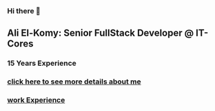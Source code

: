 ### Hi there 👋
## Ali El-Komy: Senior FullStack Developer @ IT-Cores
### 15 Years Experience
<!--
**AliElkomy/AliElkomy** is a ✨ _special_ ✨ repository because its `README.md` (this file) appears on your GitHub profile.

Here are some ideas to get you started:

- 🔭 I’m currently working on ...
- 🌱 I’m currently learning ...
- 👯 I’m looking to collaborate on ...
- 🤔 I’m looking for help with ...
- 💬 Ask me about ...
- 📫 How to reach me: ...
- 😄 Pronouns: ...
- ⚡ Fun fact: ...
-->
### <a href="https://flowcv.me/alielkomy" target="_blank">click here to see more details about me</a>
### <a href ="https://wuzzuf.net/me/Ali-ElKomy" target="_new"> work Experience</a>
